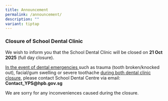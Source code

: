 ```yaml
---
title: Announcement
permalink: /announcement/
description: ""
variant: tiptap
---
```

<h3>Closure of School Dental Clinic</h3>
<p>We wish to inform you that the School Dental Clinic will be closed on <strong>21 Oct 2025</strong> (full
day closure). &nbsp;</p>
<p><u>In the event of dental emergencies </u>such as trauma (tooth broken/knocked
out), facial/gum swelling or severe toothache <u>during both dental clinic closure</u>,
please contact School Dental Centre via email:&nbsp; <strong><a rel="noopener noreferrer nofollow" target="_blank">Contact_YPS@hpb.gov.sg</a></strong>
</p>
<p>We are sorry for any inconveniences caused during the closure.</p>
<p></p>
<p>&nbsp;</p>